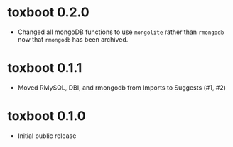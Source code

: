# toxboot 0.2.0

* Changed all mongoDB functions to use `mongolite` rather than `rmongodb` now that `rmongodb` has been archived.

# toxboot 0.1.1

* Moved RMySQL, DBI, and rmongodb from Imports to Suggests (#1, #2)

# toxboot 0.1.0

* Initial public release
